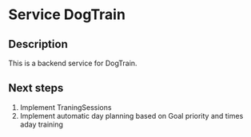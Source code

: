 # Service DogTrain

## Description

This is a backend service for DogTrain.

## Next steps

1. Implement TraningSessions
2. Implement automatic day planning based on Goal priority and times aday training
